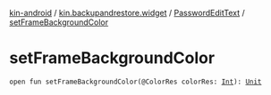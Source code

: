 [kin-android](../../index.md) / [kin.backupandrestore.widget](../index.md) / [PasswordEditText](index.md) / [setFrameBackgroundColor](./set-frame-background-color.md)

# setFrameBackgroundColor

`open fun setFrameBackgroundColor(@ColorRes colorRes: `[`Int`](https://kotlinlang.org/api/latest/jvm/stdlib/kotlin/-int/index.html)`): `[`Unit`](https://kotlinlang.org/api/latest/jvm/stdlib/kotlin/-unit/index.html)